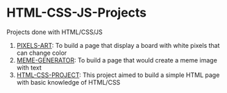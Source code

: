 # HTML-CSS-JS-Projects
Projects done with HTML/CSS/JS
<ol>
  <li><a href='https://github.com/lcdlima/HTML-CSS-JS-Projects/tree/master/PIXELS-ART'>PIXELS-ART</a>: To build a page that display a board with white pixels that can change color</li>
  <li><a href='https://github.com/lcdlima/HTML-CSS-JS-Projects/tree/master/MEME-GENERATOR'>MEME-GENERATOR</a>: To build a page that would create a meme image with text</li>
  <li><a href='https://github.com/lcdlima/HTML-CSS-JS-Projects/tree/master/HTML-CSS-PROJECT'>HTML-CSS-PROJECT</a>: This project aimed to build a simple HTML page with basic knowledge of HTML/CSS</li>
</ol>
